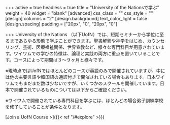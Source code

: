 +++
active = true
headless = true
title = "University of the Nationsで学ぶ"
weight = 40
widget = "blank"
[advanced]
css_class = ""
css_style = ""
[design]
columns = "2"
[design.background]
text_color_light = false
[design.spacing]
padding = ["20px", "0", "20px", "0"]

+++
University of the Nations （以下UofN）では、短期セミナーから学位に至るまであらゆる形態で学ぶことができます。聖書解釈や神学をはじめ、カウンセリング、芸術、医療福祉関係、世界宣教など、様々な専門科目が用意されています。ワイワムでの学びの特徴は、論理と実践の両方に重点を置いていることです。コースによって期間は３〜９ヶ月と様々です。

※現時点ではUofNではほとんどのコースが英語のみで開催されていますが、中には他の主要言語や韓国語の通訳付きで開催されている場合もあります。日本ワイワムでもまだまだ数は少ないですが、いくつかのスクールを開催しています。日本で開催されているものについては以下からご確認ください。

※ワイワムで開催されている専門科目を学ぶには、ほとんどの場合弟子訓練学校を修了していることが条件となります。

[Join a UofN Course >]({{< ref "/#explore" >}})